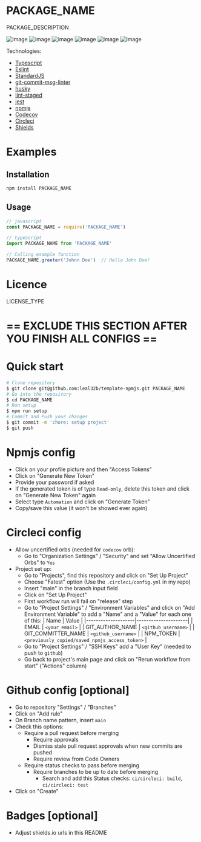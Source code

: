 # PACKAGE_NAME
PACKAGE_DESCRIPTION

![image](https://img.shields.io/github/license/leal32b/PACKAGE_NAME?style=flat-square)
![image](https://img.shields.io/npm/v/PACKAGE_NAME?style=flat-square)
![image](https://img.shields.io/npm/dw/PACKAGE_NAME?style=flat-square)
![image](https://img.shields.io/circleci/build/github/leal32b/PACKAGE_NAME/main?style=flat-square)
![image](https://img.shields.io/codecov/c/gh/leal32b/PACKAGE_NAME?style=flat-square)
![image](https://img.shields.io/github/issues/leal32b/PACKAGE_NAME?style=flat-square)


Technologies:
- [Typescript](https://typescriptlang.org)
- [Eslint](https://eslint.org)
- [StandardJS](https://standardjs.com)
- [git-commit-msg-linter](https://github.com/legend80s/commit-msg-linter)
- [husky](https://typicode.github.io/husky)
- [lint-staged](https://github.com/okonet/lint-staged)
- [jest](https://jestjs.io)
- [npmjs](https://npmjs.com)
- [Codecov](https://codecov.io)
- [Circleci](https://circleci.com)
- [Shields](http://shields.io)

# Examples
## Installation
```bash
npm install PACKAGE_NAME
```

## Usage
```javascript
// javascript
const PACKAGE_NAME = require('PACKAGE_NAME')
```

```typescript
// typescript
import PACKAGE_NAME from 'PACKAGE_NAME'
```

```typescript
// Calling example function
PACKAGE_NAME.greeter('Johnn Doe')  // Hello John Doe!
```

# Licence
LICENSE_TYPE



# == EXCLUDE THIS SECTION AFTER YOU FINISH ALL CONFIGS ==
# Quick start
```bash
# Clone repository
$ git clone git@github.com:leal32b/template-npmjs.git PACKAGE_NAME
# Go into the repository
$ cd PACKAGE_NAME
# Run setup
$ npm run setup
# Commit and Push your changes
$ git commit -m 'chore: setup project'
$ git push
```

# Npmjs config
- Click on your profile picture and then "Access Tokens"
- Click on "Generate New Token"
- Provide your password if asked
- If the generated token is of type `Read-only`, delete this token and click on "Generate New Token" again
- Select type `Automation` and click on "Generate Token"
- Copy/save this value (it won't be showed ever again)
# Circleci config
- Allow uncertified orbs (needed for `codecov` orb):
  - Go to "Organization Settings" / "Security" and set "Allow Uncertified Orbs" to `Yes`
- Project set up:
  - Go to "Projects", find this repository and click on "Set Up Project"
  - Choose "Fatest" option (Use the `.circleci/config.yml` in my repo)
  - Insert "main" in the branch input field
  - Click on "Set Up Project"
  - First workflow run will fail on "release" step
  - Go to "Project Settings" / "Environment Variables" and click on "Add Environment Variable" to add a "Name" and a "Value" for each one of this:
    | Name               | Value               |
    |--------------------|---------------------|
    | EMAIL              | `<your_email>`      |
    | GIT_AUTHOR_NAME    | `<github_username>` |
    | GIT_COMMITTER_NAME | `<github_username>` |
    | NPM_TOKEN          | `<previously_copied/saved_npmjs_access_token>`     |
  - Go to "Project Settings" /  "SSH Keys" add a "User Key" (needed to push to `github`)
  - Go back to project's main page and click on "Rerun workflow from start" ("Actions" column)

# Github config [optional]
- Go to repository "Settings" / "Branches"
- Click on "Add rule"
- On Branch name pattern, insert `main`
- Check this options:
  - Require a pull request before merging
    - Require approvals
    - Dismiss stale pull request approvals when new commits are pushed
    - Require review from Code Owners
  - Require status checks to pass before merging
    - Require branches to be up to date before merging
      - Search and add this Status checks: `ci/circleci: build`, `ci/circleci: test`
- Click on "Create"

# Badges [optional]
- Adjust shields.io urls in this README
